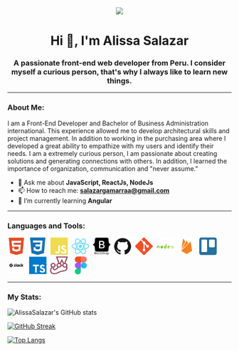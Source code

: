 
<div id= "header" align="center">
  <img src= "https://media.giphy.com/media/hpXdHPfFI5wTABdDx9/giphy.gif" width="200" />
  <h1 align="center">Hi 👋, I'm Alissa Salazar </h1>
  <h3 align="center">A passionate front-end web developer from Peru. I consider myself a curious person, that's why I always like to learn new things. </h3>
</div>

---

### About Me:
I am a Front-End Developer and Bachelor of Business Administration international. This experience allowed me to develop architectural skills and project management. In addition to working in the purchasing area where I developed a great ability to empathize with my users and identify their needs. I am a extremely curious person, I am passionate about creating solutions and generating connections with others. In addition, I learned the importance of organization, communication and "never assume."
- 💬 Ask me about **JavaScript, ReactJs, NodeJs**
- 📫 How to reach me: **salazargamarraa@gmail.com**
- 🌱 I’m currently learning **Angular**

---

<div align="left">
  <h3> Languages and Tools: </h3>
  <div>
    <img src="https://github.com/devicons/devicon/blob/master/icons/html5/html5-plain.svg" title="HTML5" alt="HTML" width="40" heigth="40"/>&nbsp;
    <img src="https://github.com/devicons/devicon/blob/master/icons/css3/css3-plain.svg" title="CSS3" alt="CSS" width="40" heigth="40"/>&nbsp;
    <img src="https://github.com/devicons/devicon/blob/master/icons/javascript/javascript-plain.svg" title="JAVASCRIPT" alt="JAVASCRIPT" width="40" heigth="40"/>&nbsp;
    <img src="https://github.com/devicons/devicon/blob/master/icons/react/react-original.svg" title="REACT" alt="REACT" width="40" heigth="40"/>&nbsp;
    <img src="https://github.com/devicons/devicon/blob/master/icons/bootstrap/bootstrap-plain-wordmark.svg" title="BOOTSTRAP" alt="BOOTSTRAP" width="40" heigth="40"/>&nbsp;
    <img src="https://github.com/devicons/devicon/blob/master/icons/github/github-original.svg" title="GITHUB" alt="GITHUB" width="40" heigth="40"/>&nbsp;
    <img src="https://github.com/devicons/devicon/blob/master/icons/git/git-plain.svg" title="GIT" alt="GIT" width="40" heigth="40"/>&nbsp;
    <img src="https://github.com/devicons/devicon/blob/master/icons/nodejs/nodejs-plain-wordmark.svg" title="NodeJS" alt="NodeJS" width="40" heigth="40"/>&nbsp;
    <img src="https://github.com/devicons/devicon/blob/master/icons/firebase/firebase-plain.svg" title="FIREBASE" alt="FIREBASE" width="40" heigth="40"/>&nbsp;
    <img src="https://github.com/devicons/devicon/blob/master/icons/trello/trello-plain.svg" title="TRELLO" alt="TRELLO" width="40" heigth="40"/>&nbsp;
    <img src="https://github.com/devicons/devicon/blob/master/icons/slack/slack-plain-wordmark.svg" title="SLACK" alt="SLACK" width="40" heigth="40"/>&nbsp;
    <img src="https://github.com/devicons/devicon/blob/master/icons/typescript/typescript-plain.svg" title="TYPESCRIPT" alt="TYPESCRIPT" width="40" heigth="40"/>&nbsp;
    <img src="https://github.com/devicons/devicon/blob/master/icons/jest/jest-plain.svg" title="JEST" alt="JEST" width="40" heigth="40"/>&nbsp;
    <img src="https://github.com/devicons/devicon/blob/master/icons/figma/figma-original.svg" title="FIGMA" alt="FIGMA" width="40" heigth="40"/>&nbsp;

---
### My Stats:
    
 ![AlissaSalazar's GitHub stats](https://github-readme-stats.vercel.app/api?username=alissaSalazar&show_icons=true&theme=radical)
    
 [![GitHub Streak](http://github-readme-streak-stats.herokuapp.com?user=alissasalazar&theme=violet-punch&hide_border=true&exclude_days=Sun%2CSat)](https://git.io/streak-stats)

 [![Top Langs](https://github-readme-stats.vercel.app/api/top-langs/?username=AlissaSalazar&hide_progress=true)](https://github.com/anuraghazra/github-readme-stats)
    
  </div>
</div>
<!--
**alissasalazar/AlissaSalazar** is a ✨ _special_ ✨ repository because its `README.md` (this file) appears on your GitHub profile.
    <img src="" title="" alt="" width="40" heigth="40"/>&nbsp;
    
Here are some ideas to get you started:

- 🔭 I’m currently working on ...
- 🌱 I’m currently learning ...
- 👯 I’m looking to collaborate on ...
- 🤔 I’m looking for help with ...
- 💬 Ask me about ...
- 📫 How to reach me: ...
- 😄 Pronouns: ...
- ⚡ Fun fact: ...
-->
